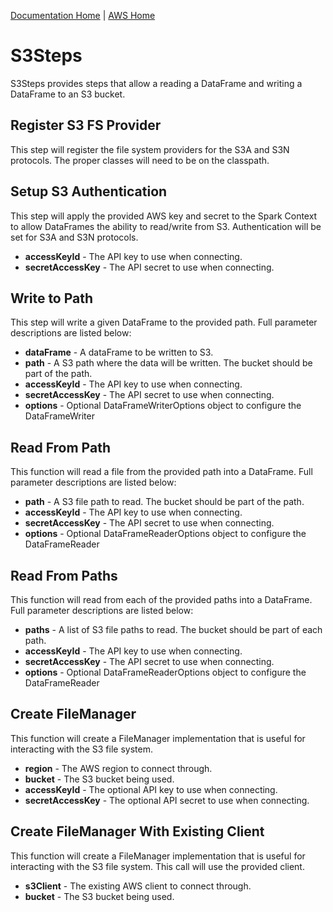 [Documentation Home](../../docs/readme.md) | [AWS Home](../readme.md)

# S3Steps
S3Steps provides steps that allow a reading a DataFrame and writing a DataFrame to an S3 bucket.

## Register S3 FS Provider
This step will register the file system providers for the S3A and S3N protocols. The proper classes will need to
be on the classpath.

## Setup S3 Authentication
This step will apply the provided AWS key and secret to the Spark Context to allow DataFrames the ability to read/write
from S3. Authentication will be set for S3A and S3N protocols.

* **accessKeyId** - The API key to use when connecting.
* **secretAccessKey** - The API secret to use when connecting.

## Write to Path
This step will write a given DataFrame to the provided path. Full parameter descriptions are listed below:

* **dataFrame** - A dataFrame to be written to S3.
* **path** - A S3 path where the data will be written. The bucket should be part of the path.
* **accessKeyId** - The API key to use when connecting.
* **secretAccessKey** - The API secret to use when connecting.
* **options** - Optional DataFrameWriterOptions object to configure the DataFrameWriter

## Read From Path
This function will read a file from the provided path into a DataFrame. Full parameter descriptions are listed below:

* **path** - A S3 file path to read. The bucket should be part of the path.
* **accessKeyId** - The API key to use when connecting.
* **secretAccessKey** - The API secret to use when connecting.
* **options** - Optional DataFrameReaderOptions object to configure the DataFrameReader

## Read From Paths
This function will read from each of the provided paths into a DataFrame. Full parameter descriptions are listed below:

* **paths** - A list of S3 file paths to read. The bucket should be part of each path.
* **accessKeyId** - The API key to use when connecting.
* **secretAccessKey** - The API secret to use when connecting.
* **options** - Optional DataFrameReaderOptions object to configure the DataFrameReader

## Create FileManager
This function will create a FileManager implementation that is useful for interacting with the S3 file system.

* **region** - The AWS region to connect through.
* **bucket** - The S3 bucket being used.
* **accessKeyId** - The optional API key to use when connecting.
* **secretAccessKey** - The optional API secret to use when connecting.

## Create FileManager With Existing Client
This function will create a FileManager implementation that is useful for interacting with the S3 file system. This call
will use the provided client.

* **s3Client** - The existing AWS client to connect through.
* **bucket** - The S3 bucket being used.
